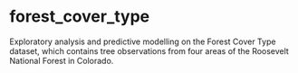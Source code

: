 # forest_cover_type
Exploratory analysis and predictive modelling on the Forest Cover Type dataset, which contains tree observations from four areas of the Roosevelt National Forest in Colorado.

